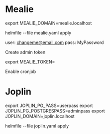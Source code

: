 # Mealie
export MEALIE_DOMAIN=mealie.localhost

helmfile --file mealie.yaml apply

user: changeme@email.com
pass: MyPassword

Create admin token

export MEALIE_TOKEN=

Enable cronjob

# Joplin

export JOPLIN_PG_PASS=userpass
export JOPLIN_PG_POSTGRESPASS=adminpass
export JOPLIN_DOMAIN=joplin.localhost

helmfile --file joplin.yaml apply
